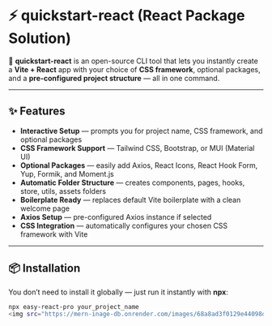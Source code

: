 # ⚡ quickstart-react (React Package Solution)

🚀 **quickstart-react** is an open-source CLI tool that lets you instantly create a **Vite + React** app with your choice of **CSS framework**, optional packages, and a **pre-configured project structure** — all in one command.

---

## ✨ Features
- **Interactive Setup** — prompts you for project name, CSS framework, and optional packages  
- **CSS Framework Support** — Tailwind CSS, Bootstrap, or MUI (Material UI)  
- **Optional Packages** — easily add Axios, React Icons, React Hook Form, Yup, Formik, and Moment.js  
- **Automatic Folder Structure** — creates components, pages, hooks, store, utils, assets folders  
- **Boilerplate Ready** — replaces default Vite boilerplate with a clean welcome page  
- **Axios Setup** — pre-configured Axios instance if selected  
- **CSS Integration** — automatically configures your chosen CSS framework with Vite  

---

## 📦 Installation
You don’t need to install it globally — just run it instantly with **npx**:

```bash
npx easy-react-pro your_project_name
<img src="https://mern-inage-db.onrender.com/images/68a8ad3f0129e44098d48088/download"></img>


